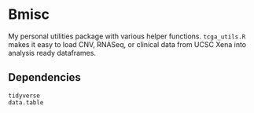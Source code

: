 # Bmisc
My personal utilities package with various helper functions. `tcga_utils.R` makes it easy to load CNV, RNASeq, or clinical data from UCSC Xena into analysis ready dataframes. 
## Dependencies
```
tidyverse
data.table
```
